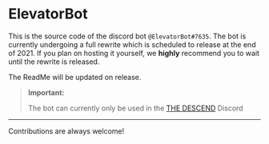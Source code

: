 # ElevatorBot

This is the source code of the discord bot `@ElevatorBot#7635`. The bot is currently undergoing a full rewrite which is scheduled to release at the end of 2021. If you plan on hosting it yourself, we **highly** recommend you to wait until the rewrite is released.

The ReadMe will be updated on release.

> **Important:**
>
> The bot can currently only be used in the <a href="https://www.bungie.net/en/ClanV2?groupid=4107840">THE DESCEND</a> Discord

---
Contributions are always welcome!
